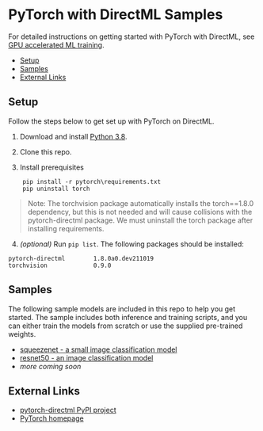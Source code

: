 # PyTorch with DirectML Samples <!-- omit in toc -->

For detailed instructions on getting started with PyTorch with DirectML, see [GPU accelerated ML training](https://docs.microsoft.com/en-us/windows/ai/directml/gpu-pytorch-windows).

- [Setup](#setup)
- [Samples](#samples)
- [External Links](#external-links)

## Setup

Follow the steps below to get set up with PyTorch on DirectML.

1.	Download and install [Python 3.8](https://www.python.org/downloads/release/python-380/).

2. Clone this repo.	

3. Install prerequisites
```
    pip install -r pytorch\requirements.txt 
    pip uninstall torch
```

> Note: The torchvision package automatically installs the torch==1.8.0 dependency, but this is not needed and will cause collisions with the pytorch-directml package. We must uninstall the torch package after installing requirements.

4. _(optional)_ Run `pip list`. The following packages should be installed:
```
pytorch-directml        1.8.0a0.dev211019
torchvision             0.9.0
```

## Samples

The following sample models are included in this repo to help you get started. The sample includes both inference and training scripts, and you can either train the models from scratch or use the supplied pre-trained weights.

* [squeezenet - a small image classification model](./squeezenet)
* [resnet50 - an image classification model](./resnet50)
* *more coming soon*

## External Links

* [pytorch-directml PyPI project](https://pypi.org/project/pytorch-directml/)
* [PyTorch homepage](https://pytorch.org/)
